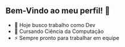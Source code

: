 ## Bem-Vindo ao meu perfil! 👋

- 🔭 Hoje busco trabalho como Dev
- 🌱 Cursando Ciência da Computação 
- ⚡ Sempre pronto para trabalhar em equipe

<div>
  <a href="https://github-readme-stats.vercel.app/api?username=anuraghazra)](https://github.com/anuraghazra/github-readme-stats">
<div>
